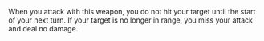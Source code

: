 When you attack with this weapon, you do not hit your target until the start of your next turn. If your target is no longer in range, you miss your attack and deal no damage.